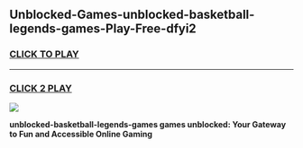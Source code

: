 
## Unblocked-Games-unblocked-basketball-legends-games-Play-Free-dfyi2
<h3>
<a href="https://premium76.site?title=unblocked-basketball-legends-games&ref=18A">CLICK TO PLAY</a></h3>
<hr>

<h3>
<a href="https://premium76.site?title=unblocked-basketball-legends-games&ref=18A">CLICK 2 PLAY</a>
  
</h3>

<a href="https://premium76.site?title=unblocked-basketball-legends-games&ref=18A"><img src="https://clearcache.store/games.png"></a>


**unblocked-basketball-legends-games games unblocked: Your Gateway to Fun and Accessible Online Gaming**
